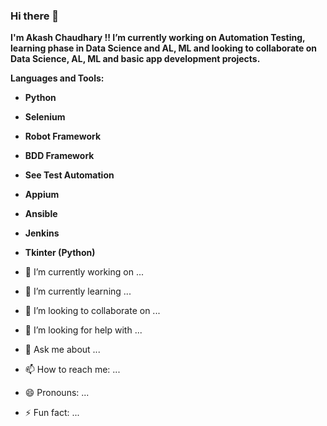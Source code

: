 ### Hi there 👋

<!--
**akash151295/akash151295** is a ✨ _special_ ✨ repository because its `README.md` (this file) appears on your GitHub profile.

Here are some ideas to get you started:

- 🔭 I’m currently working on ...
- 🌱 I’m currently learning ...
- 👯 I’m looking to collaborate on ...
- 🤔 I’m looking for help with ...
- 💬 Ask me about ...
- 📫 How to reach me: ...
- 😄 Pronouns: ...
- ⚡ Fun fact: ...
-->

**I'm Akash Chaudhary !!
I’m currently working on Automation Testing, learning phase in Data Science and AL, ML and looking to collaborate on Data Science, AL, ML and basic app development projects.**

**Languages and Tools:**
- **Python**
- **Selenium**
- **Robot Framework**
- **BDD Framework**
- **See Test Automation**
- **Appium**
- **Ansible**
- **Jenkins**
- **Tkinter (Python)**

- 🔭 I’m currently working on ...
- 🌱 I’m currently learning ...
- 👯 I’m looking to collaborate on ...
- 🤔 I’m looking for help with ...
- 💬 Ask me about ...
- 📫 How to reach me: ...
- 😄 Pronouns: ...
- ⚡ Fun fact: ...






